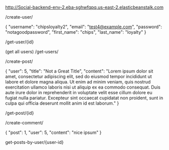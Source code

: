 http://Social-backend-env-2.eba-sghwfqpq.us-east-2.elasticbeanstalk.com

/create-user/

{
  "username": "chipsloyalty2",
  "email": "test4@example.com",
  "password": "notagoodpassword",
  "first_name": "chips",
  "last_name": "loyalty"
}

/get-user/{id}

(get all users)
/get-users/

/create-post/

{
  "user": 5,
  "title": "Not a Great Title",
  "content": "Lorem ipsum dolor sit amet, consectetur adipiscing elit, sed do eiusmod tempor incididunt ut labore et dolore magna aliqua. Ut enim ad minim veniam, quis nostrud exercitation ullamco laboris nisi ut aliquip ex ea commodo consequat. Duis aute irure dolor in reprehenderit in voluptate velit esse cillum dolore eu fugiat nulla pariatur. Excepteur sint occaecat cupidatat non proident, sunt in culpa qui officia deserunt mollit anim id est laborum."
}

/get-post/{id}

/create-comment/

{
  "post": 1,
  "user": 5,
  "content": "nice ipsum"
}

get-posts-by-user/{user-id}
